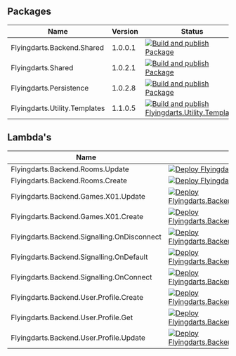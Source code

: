 ## Packages
| Name | Version | Status |
|------|---------|--------|
| Flyingdarts.Backend.Shared | 1.0.0.1 | [![Build and publish Package](https://github.com/flyingdarts/Flyingdarts.Backend.Shared/actions/workflows/build-and-publish-package.yml/badge.svg)](https://github.com/flyingdarts/Flyingdarts.Backend.Shared/actions/workflows/build-and-publish-package.yml) |
| Flyingdarts.Shared | 1.0.2.1 | [![Build and publish Package](https://github.com/flyingdarts/Flyingdarts.Shared/actions/workflows/build-and-publish-package.yml/badge.svg)](https://github.com/flyingdarts/Flyingdarts.Shared/actions/workflows/build-and-publish-package.yml) |
| Flyingdarts.Persistence | 1.0.2.8 | [![Build and publish Package](https://github.com/flyingdarts/Flyingdarts.Persistence/actions/workflows/build-and-publish-package.yml/badge.svg)](https://github.com/flyingdarts/Flyingdarts.Persistence/actions/workflows/build-and-publish-package.yml) |
| Flyingdarts.Utility.Templates | 1.1.0.5 | [![Build and publish Flyingdarts.Utility.Templates](https://github.com/flyingdarts/Flyingdarts.Utility.Templates/actions/workflows/build-and-publish-package.yml/badge.svg)](https://github.com/flyingdarts/Flyingdarts.Utility.Templates/actions/workflows/build-and-publish-package.yml) |

## Lambda's
| Name | Status |
| --- | --- |
| Flyingdarts.Backend.Rooms.Update | [![Deploy Flyingdarts.Backend.Rooms.Update](https://github.com/flyingdarts/Flyingdarts.Backend.Rooms.Update/actions/workflows/build-and-publish-lambda.yml/badge.svg)](https://github.com/flyingdarts/Flyingdarts.Backend.Rooms.Update/actions/workflows/build-and-publish-lambda.yml) |
| Flyingdarts.Backend.Rooms.Create | [![Deploy Flyingdarts.Backend.Rooms.Update](https://github.com/flyingdarts/Flyingdarts.Backend.Rooms.Update/actions/workflows/build-and-publish-lambda.yml/badge.svg)](https://github.com/flyingdarts/Flyingdarts.Backend.Rooms.Update/actions/workflows/build-and-publish-lambda.yml) |
| Flyingdarts.Backend.Games.X01.Update | [![Deploy Flyingdarts.Backend.Games.X01.Update](https://github.com/flyingdarts/Flyingdarts.Backend.Games.X01.Update/actions/workflows/build-and-publish-lambda.yml/badge.svg)](https://github.com/flyingdarts/Flyingdarts.Backend.Games.X01.Update/actions/workflows/build-and-publish-lambda.yml) |
| Flyingdarts.Backend.Games.X01.Create | [![Deploy Flyingdarts.Backend.Games.X01.Create](https://github.com/flyingdarts/Flyingdarts.Backend.Games.X01.Create/actions/workflows/build-and-publish-lambda.yml/badge.svg)](https://github.com/flyingdarts/Flyingdarts.Backend.Games.X01.Create/actions/workflows/build-and-publish-lambda.yml) |
| Flyingdarts.Backend.Signalling.OnDisconnect | [![Deploy Flyingdarts.Backend.Signalling.OnDisconnect](https://github.com/flyingdarts/Flyingdarts.Backend.Signalling.OnDisconnect/actions/workflows/build-and-publish-lambda.yml/badge.svg)](https://github.com/flyingdarts/Flyingdarts.Backend.Signalling.OnDisconnect/actions/workflows/build-and-publish-lambda.yml) |
| Flyingdarts.Backend.Signalling.OnDefault | [![Deploy Flyingdarts.Backend.Signalling.OnDefault](https://github.com/flyingdarts/Flyingdarts.Backend.Signalling.OnDefault/actions/workflows/build-and-publish-lambda.yml/badge.svg)](https://github.com/flyingdarts/Flyingdarts.Backend.Signalling.OnDefault/actions/workflows/build-and-publish-lambda.yml) |
| Flyingdarts.Backend.Signalling.OnConnect | [![Deploy Flyingdarts.Backend.Signalling.OnConnect](https://github.com/flyingdarts/Flyingdarts.Backend.Signalling.OnConnect/actions/workflows/build-and-publish-lambda.yml/badge.svg)](https://github.com/flyingdarts/Flyingdarts.Backend.Signalling.OnConnect/actions/workflows/build-and-publish-lambda.yml) |
| Flyingdarts.Backend.User.Profile.Create | [![Deploy Flyingdarts.Backend.User.Profile.Create](https://github.com/flyingdarts/Flyingdarts.Backend.User.Profile.Create/actions/workflows/build-and-publish-lambda.yml/badge.svg)](https://github.com/flyingdarts/Flyingdarts.Backend.User.Profile.Create/actions/workflows/build-and-publish-lambda.yml) |
| Flyingdarts.Backend.User.Profile.Get | [![Deploy Flyingdarts.Backend.User.Profile.Get](https://github.com/flyingdarts/Flyingdarts.Backend.User.Profile.Get/actions/workflows/build-and-publish-lambda.yml/badge.svg)](https://github.com/flyingdarts/Flyingdarts.Backend.User.Profile.Get/actions/workflows/build-and-publish-lambda.yml) |
| Flyingdarts.Backend.User.Profile.Update | [![Deploy Flyingdarts.Backend.User.Profile.Update](https://github.com/flyingdarts/Flyingdarts.Backend.User.Profile.Update/actions/workflows/build-and-publish-lambda.yml/badge.svg)](https://github.com/flyingdarts/Flyingdarts.Backend.User.Profile.Update/actions/workflows/build-and-publish-lambda.yml) |
